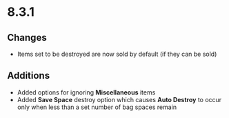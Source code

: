 # 8.3.1

## Changes

- Items set to be destroyed are now sold by default (if they can be sold)

## Additions

- Added options for ignoring **Miscellaneous** items
- Added **Save Space** destroy option which causes **Auto Destroy** to occur only when less than a set number of bag spaces remain
